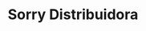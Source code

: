 ---
title: "Sorry Distribuidora"
url: /ciudad-guayana-puerto-ordaz/sorry-distribuidora/
shop: mayorista
---